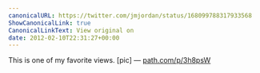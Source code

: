```yaml
---
canonicalURL: https://twitter.com/jmjordan/status/168099788317933568
ShowCanonicalLink: true
CanonicalLinkText: View original on
date: 2012-02-10T22:31:27+00:00
---
```

This is one of my favorite views. [pic] — [path.com/p/3h8psW](http://path.com/p/3h8psW)